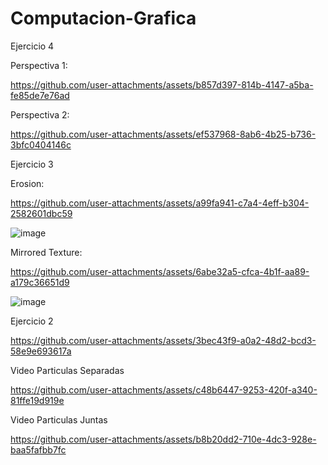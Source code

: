 # Computacion-Grafica

Ejercicio 4

Perspectiva 1:


https://github.com/user-attachments/assets/b857d397-814b-4147-a5ba-fe85de7e76ad

Perspectiva 2:



https://github.com/user-attachments/assets/ef537968-8ab6-4b25-b736-3bfc0404146c



Ejercicio 3

Erosion:

https://github.com/user-attachments/assets/a99fa941-c7a4-4eff-b304-2582601dbc59

![image](https://github.com/user-attachments/assets/5bf7c127-c86f-4590-99d4-ae285cea8ebe)


Mirrored Texture:


https://github.com/user-attachments/assets/6abe32a5-cfca-4b1f-aa89-a179c36651d9


![image](https://github.com/user-attachments/assets/09e9ef6e-bc6e-49ec-a4a5-cd1d5092e403)



Ejercicio 2



https://github.com/user-attachments/assets/3bec43f9-a0a2-48d2-bcd3-58e9e693617a



Video Particulas Separadas

https://github.com/user-attachments/assets/c48b6447-9253-420f-a340-81ffe19d919e

Video Particulas Juntas

https://github.com/user-attachments/assets/b8b20dd2-710e-4dc3-928e-baa5fafbb7fc

